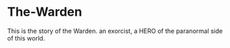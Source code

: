 # The-Warden
This is the story of the Warden. an exorcist, a HERO of the paranormal side of this world. 
